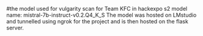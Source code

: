#the model used for vulgarity scan for Team KFC in hackexpo s2
model name: mistral-7b-instruct-v0.2.Q4_K_S
The model was hosted on LMstudio and tunnelled using ngrok for the project and is then hosted on the flask server.
